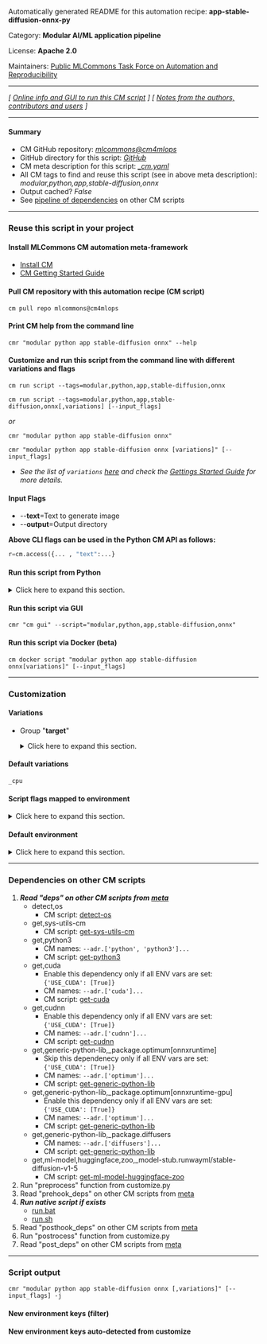 Automatically generated README for this automation recipe: **app-stable-diffusion-onnx-py**

Category: **Modular AI/ML application pipeline**

License: **Apache 2.0**

Maintainers: [Public MLCommons Task Force on Automation and Reproducibility](https://github.com/mlcommons/ck/blob/master/docs/taskforce.md)

---
*[ [Online info and GUI to run this CM script](https://access.cknowledge.org/playground/?action=scripts&name=app-stable-diffusion-onnx-py,4d33981ac3534b3b) ] [ [Notes from the authors, contributors and users](README-extra.md) ]*

---
#### Summary

* CM GitHub repository: *[mlcommons@cm4mlops](https://github.com/mlcommons/cm4mlops/tree/dev)*
* GitHub directory for this script: *[GitHub](https://github.com/mlcommons/cm4mlops/tree/dev/script/app-stable-diffusion-onnx-py)*
* CM meta description for this script: *[_cm.yaml](_cm.yaml)*
* All CM tags to find and reuse this script (see in above meta description): *modular,python,app,stable-diffusion,onnx*
* Output cached? *False*
* See [pipeline of dependencies](#dependencies-on-other-cm-scripts) on other CM scripts


---
### Reuse this script in your project

#### Install MLCommons CM automation meta-framework

* [Install CM](https://access.cknowledge.org/playground/?action=install)
* [CM Getting Started Guide](https://github.com/mlcommons/ck/blob/master/docs/getting-started.md)

#### Pull CM repository with this automation recipe (CM script)

```cm pull repo mlcommons@cm4mlops```

#### Print CM help from the command line

````cmr "modular python app stable-diffusion onnx" --help````

#### Customize and run this script from the command line with different variations and flags

`cm run script --tags=modular,python,app,stable-diffusion,onnx`

`cm run script --tags=modular,python,app,stable-diffusion,onnx[,variations] [--input_flags]`

*or*

`cmr "modular python app stable-diffusion onnx"`

`cmr "modular python app stable-diffusion onnx [variations]" [--input_flags]`


* *See the list of `variations` [here](#variations) and check the [Gettings Started Guide](https://github.com/mlcommons/ck/blob/dev/docs/getting-started.md) for more details.*


#### Input Flags

* --**text**=Text to generate image
* --**output**=Output directory

**Above CLI flags can be used in the Python CM API as follows:**

```python
r=cm.access({... , "text":...}
```
#### Run this script from Python

<details>
<summary>Click here to expand this section.</summary>

```python

import cmind

r = cmind.access({'action':'run'
                  'automation':'script',
                  'tags':'modular,python,app,stable-diffusion,onnx'
                  'out':'con',
                  ...
                  (other input keys for this script)
                  ...
                 })

if r['return']>0:
    print (r['error'])

```

</details>


#### Run this script via GUI

```cmr "cm gui" --script="modular,python,app,stable-diffusion,onnx"```

#### Run this script via Docker (beta)

`cm docker script "modular python app stable-diffusion onnx[variations]" [--input_flags]`

___
### Customization


#### Variations

  * Group "**target**"
    <details>
    <summary>Click here to expand this section.</summary>

    * **`_cpu`** (default)
      - Environment variables:
        - *USE_CPU*: `True`
        - *CM_DEVICE*: `cpu`
      - Workflow:
    * `_cuda`
      - Environment variables:
        - *USE_CUDA*: `True`
        - *CM_DEVICE*: `cuda:0`
      - Workflow:

    </details>


#### Default variations

`_cpu`

#### Script flags mapped to environment
<details>
<summary>Click here to expand this section.</summary>

* `--output=value`  &rarr;  `CM_APP_STABLE_DIFFUSION_ONNX_PY_OUTPUT=value`
* `--text=value`  &rarr;  `CM_APP_STABLE_DIFFUSION_ONNX_PY_TEXT=value`

**Above CLI flags can be used in the Python CM API as follows:**

```python
r=cm.access({... , "output":...}
```

</details>

#### Default environment

<details>
<summary>Click here to expand this section.</summary>

These keys can be updated via `--env.KEY=VALUE` or `env` dictionary in `@input.json` or using script flags.


</details>

___
### Dependencies on other CM scripts


  1. ***Read "deps" on other CM scripts from [meta](https://github.com/mlcommons/cm4mlops/tree/dev/script/app-stable-diffusion-onnx-py/_cm.yaml)***
     * detect,os
       - CM script: [detect-os](https://github.com/mlcommons/cm4mlops/tree/master/script/detect-os)
     * get,sys-utils-cm
       - CM script: [get-sys-utils-cm](https://github.com/mlcommons/cm4mlops/tree/master/script/get-sys-utils-cm)
     * get,python3
       * CM names: `--adr.['python', 'python3']...`
       - CM script: [get-python3](https://github.com/mlcommons/cm4mlops/tree/master/script/get-python3)
     * get,cuda
       * Enable this dependency only if all ENV vars are set:<br>
`{'USE_CUDA': [True]}`
       * CM names: `--adr.['cuda']...`
       - CM script: [get-cuda](https://github.com/mlcommons/cm4mlops/tree/master/script/get-cuda)
     * get,cudnn
       * Enable this dependency only if all ENV vars are set:<br>
`{'USE_CUDA': [True]}`
       * CM names: `--adr.['cudnn']...`
       - CM script: [get-cudnn](https://github.com/mlcommons/cm4mlops/tree/master/script/get-cudnn)
     * get,generic-python-lib,_package.optimum[onnxruntime]
       * Skip this dependenecy only if all ENV vars are set:<br>
`{'USE_CUDA': [True]}`
       * CM names: `--adr.['optimum']...`
       - CM script: [get-generic-python-lib](https://github.com/mlcommons/cm4mlops/tree/master/script/get-generic-python-lib)
     * get,generic-python-lib,_package.optimum[onnxruntime-gpu]
       * Enable this dependency only if all ENV vars are set:<br>
`{'USE_CUDA': [True]}`
       * CM names: `--adr.['optimum']...`
       - CM script: [get-generic-python-lib](https://github.com/mlcommons/cm4mlops/tree/master/script/get-generic-python-lib)
     * get,generic-python-lib,_package.diffusers
       * CM names: `--adr.['diffusers']...`
       - CM script: [get-generic-python-lib](https://github.com/mlcommons/cm4mlops/tree/master/script/get-generic-python-lib)
     * get,ml-model,huggingface,zoo,_model-stub.runwayml/stable-diffusion-v1-5
       - CM script: [get-ml-model-huggingface-zoo](https://github.com/mlcommons/cm4mlops/tree/master/script/get-ml-model-huggingface-zoo)
  1. Run "preprocess" function from customize.py
  1. Read "prehook_deps" on other CM scripts from [meta](https://github.com/mlcommons/cm4mlops/tree/dev/script/app-stable-diffusion-onnx-py/_cm.yaml)
  1. ***Run native script if exists***
     * [run.bat](https://github.com/mlcommons/cm4mlops/tree/dev/script/app-stable-diffusion-onnx-py/run.bat)
     * [run.sh](https://github.com/mlcommons/cm4mlops/tree/dev/script/app-stable-diffusion-onnx-py/run.sh)
  1. Read "posthook_deps" on other CM scripts from [meta](https://github.com/mlcommons/cm4mlops/tree/dev/script/app-stable-diffusion-onnx-py/_cm.yaml)
  1. Run "postrocess" function from customize.py
  1. Read "post_deps" on other CM scripts from [meta](https://github.com/mlcommons/cm4mlops/tree/dev/script/app-stable-diffusion-onnx-py/_cm.yaml)

___
### Script output
`cmr "modular python app stable-diffusion onnx [,variations]" [--input_flags] -j`
#### New environment keys (filter)

#### New environment keys auto-detected from customize
